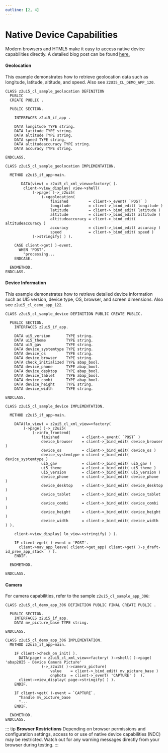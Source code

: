 ```yaml
---
outline: [2, 4]
---
```

# Native Device Capabilities

Modern browsers and HTML5 make it easy to access native device capabilities directly. A detailed blog post can be found [here.](https://community.sap.com/t5/technology-blogs-by-members/abap2ui5-10-extensions-i-exploring-external-libraries-native-device/ba-p/13576910)

#### Geolocation
This example demonstrates how to retrieve geolocation data such as longitude, latitude, altitude, and speed. Also see `Z2UI5_CL_DEMO_APP_120`.

```abap
CLASS z2ui5_cl_sample_geolocation DEFINITION
  PUBLIC
  CREATE PUBLIC .

  PUBLIC SECTION.

    INTERFACES z2ui5_if_app .

    DATA longitude TYPE string.
    DATA latitude TYPE string.
    DATA altitude TYPE string.
    DATA speed TYPE string.
    DATA altitudeaccuracy TYPE string.
    DATA accuracy TYPE string.

ENDCLASS.

CLASS z2ui5_cl_sample_geolocation IMPLEMENTATION.

  METHOD z2ui5_if_app~main.

       DATA(view) = z2ui5_cl_xml_view=>factory( ).
        client->view_display( view->shell(
            )->page( )->_z2ui5( 
                )->geolocation(
                    finished         = client->_event( `POST` )
                    longitude        = client->_bind_edit( longitude )
                    latitude         = client->_bind_edit( latitude )
                    altitude         = client->_bind_edit( altitude )
                    altitudeaccuracy = client->_bind_edit( altitudeaccuracy )
                    accuracy         = client->_bind_edit( accuracy )
                    speed            = client->_bind_edit( speed )
            )->stringify( ) ).

    CASE client->get( )-event.
      WHEN 'POST'.
        "processing...
    ENDCASE.

  ENDMETHOD.
ENDCLASS.
```

#### Device Information
This example demonstrates how to retrieve detailed device information such as UI5 version, device type, OS, browser, and screen dimensions. Also see `z2ui5_cl_demo_app_122`.
```abap
CLASS z2ui5_cl_sample_device DEFINITION PUBLIC CREATE PUBLIC.

  PUBLIC SECTION.
    INTERFACES z2ui5_if_app.

    DATA ui5_version       TYPE string.
    DATA ui5_theme         TYPE string.
    DATA ui5_gav           TYPE string.
    DATA device_systemtype TYPE string.
    DATA device_os         TYPE string.
    DATA device_browser    TYPE string.
    DATA check_initialized TYPE abap_bool.
    DATA device_phone      TYPE abap_bool.
    DATA device_desktop    TYPE abap_bool.
    DATA device_tablet     TYPE abap_bool.
    DATA device_combi      TYPE abap_bool.
    DATA device_height     TYPE string.
    DATA device_width      TYPE string.

ENDCLASS.

CLASS z2ui5_cl_sample_device IMPLEMENTATION.

  METHOD z2ui5_if_app~main.

    DATA(lo_view) = z2ui5_cl_xml_view=>factory(
        )->page( )->_z2ui5( 
            )->info_frontend( 
                finished          = client->_event( `POST` )
                device_browser    = client->_bind_edit( device_browser )
                device_os         = client->_bind_edit( device_os )
                device_systemtype = client->_bind_edit( device_systemtype )
                ui5_gav           = client->_bind_edit( ui5_gav )
                ui5_theme         = client->_bind_edit( ui5_theme )
                ui5_version       = client->_bind_edit( ui5_version )
                device_phone      = client->_bind_edit( device_phone   )
                device_desktop    = client->_bind_edit( device_desktop )
                device_tablet     = client->_bind_edit( device_tablet  )
                device_combi      = client->_bind_edit( device_combi   )
                device_height     = client->_bind_edit( device_height  )
                device_width      = client->_bind_edit( device_width   ) ).

    client->view_display( lo_view->stringify( ) ).

    IF client->get( )-event = 'POST'.
      client->nav_app_leave( client->get_app( client->get( )-s_draft-id_prev_app_stack  ) ).
    ENDIF.

  ENDMETHOD.

ENDCLASS.
```

#### Camera
For camera capabilities, refer to the sample `z2ui5_cl_sample_app_306`:
```abap
CLASS z2ui5_cl_demo_app_306 DEFINITION PUBLIC FINAL CREATE PUBLIC .

  PUBLIC SECTION.
    INTERFACES z2ui5_if_app.
    DATA mv_picture_base TYPE string.

ENDCLASS.

CLASS z2ui5_cl_demo_app_306 IMPLEMENTATION.
  METHOD z2ui5_if_app~main.

    IF client->check_on_init( ).
      DATA(page) = z2ui5_cl_xml_view=>factory( )->shell( )->page( 'abap2UI5 - Device Camera Picture'
                )->_z2ui5( )->camera_picture(
                    value    = client->_bind_edit( mv_picture_base )
                    onphoto  = client->_event( 'CAPTURE' )  ).
      client->view_display( page->stringify( ) ).
    ENDIF.

    IF client->get( )-event = `CAPTURE`.
      "handle mv_picture_base
      "...
    ENDIF.

  ENDMETHOD.
ENDCLASS.
```

::: tip **Browser Restrictions**
Depending on browser permissions and configuration settings, access to or use of native device capabilities (NDC) may be restricted. Watch out for any warning messages directly from your browser during testing.
:::
